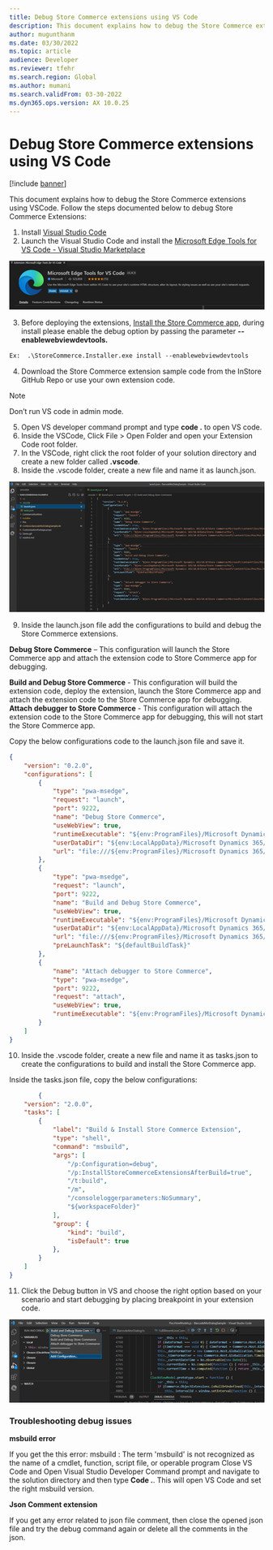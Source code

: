 ```yaml
---
title: Debug Store Commerce extensions using VS Code
description: This document explains how to debug the Store Commerce extensions using VSCode.
author: mugunthanm
ms.date: 03/30/2022
ms.topic: article
audience: Developer
ms.reviewer: tfehr
ms.search.region: Global
ms.author: mumani
ms.search.validFrom: 03-30-2022
ms.dyn365.ops.version: AX 10.0.25
---
```


# Debug Store Commerce extensions using VS Code

[!include [banner](../includes/banner.md)]

This document explains how to debug the Store Commerce extensions using VSCode. Follow the steps documented below to debug Store Commerce Extensions:
1.	Install [Visual Studio Code](https://code.visualstudio.com/)
2.	Launch the Visual Studio Code and install the [Microsoft Edge Tools for VS Code - Visual Studio Marketplace](https://marketplace.visualstudio.com/items?itemName=ms-edgedevtools.vscode-edge-devtools)

 ![Commerce components.](../media/EdgeTool.png)

3.	Before deploying the extensions, [Install the Store Commerce app](https://docs.microsoft.com/en-us/dynamics365/commerce/dev-itpro/store-commerce#device-installation), during install please enable the debug option by passing the parameter **--enablewebviewdevtools.**
```ps
Ex:  .\StoreCommerce.Installer.exe install --enablewebviewdevtools
```
4.	Download the Store Commerce extension sample code from the InStore GitHub Repo or use your own extension code.

> [!NOTE]
> Don’t run VS code in admin mode.

5.	Open VS developer command prompt and type **code .** to open VS code.
6.	Inside the VSCode, Click File > Open Folder and open your Extension Code root folder.
7.	In the VSCode, right click the root folder of your solution directory and create a new folder called **.vscode**. 
8.	Inside the .vscode folder, create a new file and name it as launch.json.

![Commerce components.](../media/Launch.png)

9.	Inside the launch.json file add the configurations to build and debug the Store Commerce extensions. 

**Debug Store Commerce** – This configuration will launch the Store Commerce app and attach the extension code to Store Commerce app for debugging.

**Build and Debug Store Commerce** - This configuration will build the extension code, deploy the extension, launch the Store Commerce app and attach the extension code to the Store Commerce app for debugging.
**Attach debugger to Store Commerce** - This configuration will attach the extension code to the Store Commerce app for debugging, this will not start the Store Commerce app.

Copy the below configurations code to the launch.json file and save it.
```json
{
    "version": "0.2.0",
    "configurations": [
        {
            "type": "pwa-msedge",
            "request": "launch",
            "port": 9222,
            "name": "Debug Store Commerce",
            "useWebView": true,
            "runtimeExecutable": "${env:ProgramFiles}/Microsoft Dynamics 365/10.0/Store Commerce/Microsoft/contentFiles/Microsoft.Dynamics.Commerce.StoreCommerce.exe",
            "userDataDir": "${env:LocalAppData}/Microsoft Dynamics 365/10.0/Data/Store Commerce/Pos",
            "url": "file:///${env:ProgramFiles}/Microsoft Dynamics 365/10.0/Store Commerce/Microsoft/contentFiles/Pos/Pos.html"
        },
        {
            "type": "pwa-msedge",
            "request": "launch",
            "port": 9222,
            "name": "Build and Debug Store Commerce",
            "useWebView": true,
            "runtimeExecutable": "${env:ProgramFiles}/Microsoft Dynamics 365/10.0/Store Commerce/Microsoft/contentFiles/Microsoft.Dynamics.Commerce.StoreCommerce.exe",
            "userDataDir": "${env:LocalAppData}/Microsoft Dynamics 365/10.0/Data/Store Commerce/Pos",
            "url": "file:///${env:ProgramFiles}/Microsoft Dynamics 365/10.0/Store Commerce/Microsoft/contentFiles/Pos/Pos.html",
            "preLaunchTask": "${defaultBuildTask}"
        },
        {
            "name": "Attach debugger to Store Commerce",
            "type": "pwa-msedge",
            "port": 9222,
            "request": "attach",
            "useWebView": true,
            "runtimeExecutable": "${env:ProgramFiles}/Microsoft Dynamics 365/10.0/Store Commerce/Microsoft/contentFiles/Microsoft.Dynamics.Commerce.StoreCommerce.exe"
        }
    ]
}
```

10.	Inside the .vscode folder, create a new file and name it as tasks.json to create the configurations to build and install the Store Commerce app.

Inside the tasks.json file, copy the below configurations:
```json
		{
    "version": "2.0.0",
    "tasks": [
        {
            "label": "Build & Install Store Commerce Extension",
            "type": "shell",
            "command": "msbuild",
            "args": [
                "/p:Configuration=debug",
                "/p:InstallStoreCommerceExtensionsAfterBuild=true",
                "/t:build",
                "/m",
                "/consoleloggerparameters:NoSummary",
                "${workspaceFolder}"
            ],
            "group": {
                "kind": "build",
                "isDefault": true
            },
        }
    ]
}
```
11.	Click the Debug button in VS and choose the right option based on your scenario and start debugging by placing breakpoint in your extension code.

 ![Commerce components.](../media/Debug.png)

### Troubleshooting debug issues
**msbuild error**

If you get the this error: msbuild : The term 'msbuild' is not recognized as the name of a cmdlet, function, script file, or operable program
Close VS Code and Open Visual Studio Developer Command prompt and navigate to the solution directory and then type **Code .**.  This will open VS Code and set the right msbuild version.

**Json Comment extension**

If you get any error related to json file comment, then close the opened json file and try the debug command again or delete all the comments in the json.



